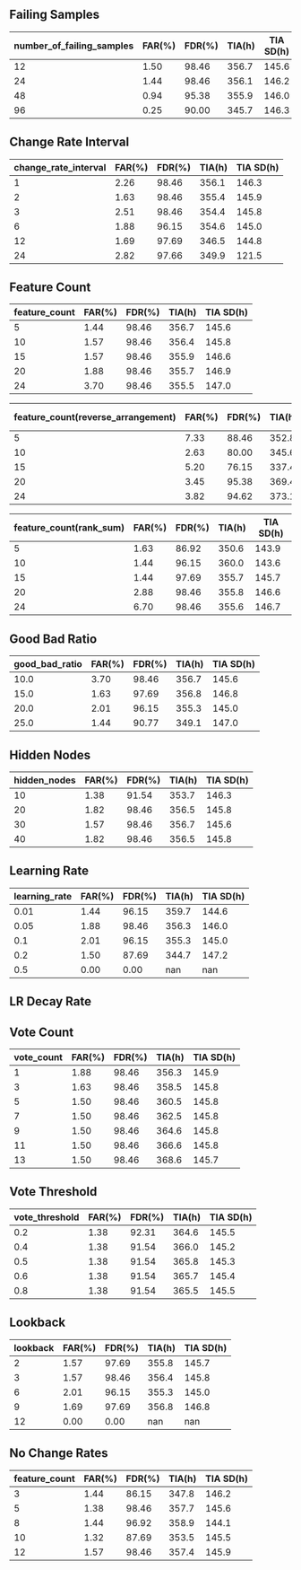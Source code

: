 ## Failing Samples

|number_of_failing_samples|FAR(%)|FDR(%)|TIA(h)|TIA SD(h)|
|-------------|------|------|------|---------|
|12|1.50|98.46|356.7|145.6|
|24|1.44|98.46|356.1|146.2|
|48|0.94|95.38|355.9|146.0|
|96|0.25|90.00|345.7|146.3|

## Change Rate Interval

|change_rate_interval|FAR(%)|FDR(%)|TIA(h)|TIA SD(h)|
|-------------|------|------|------|---------|
|1|2.26|98.46|356.1|146.3|
|2|1.63|98.46|355.4|145.9|
|3|2.51|98.46|354.4|145.8|
|6|1.88|96.15|354.6|145.0|
|12|1.69|97.69|346.5|144.8|
|24|2.82|97.66|349.9|121.5|

## Feature Count

|feature_count|FAR(%)|FDR(%)|TIA(h)|TIA SD(h)|
|-------------|------|------|------|---------|
|5|1.44|98.46|356.7|145.6|
|10|1.57|98.46|356.4|145.8|
|15|1.57|98.46|355.9|146.6|
|20|1.88|98.46|355.7|146.9|
|24|3.70|98.46|355.5|147.0|

|feature_count(reverse_arrangement)|FAR(%)|FDR(%)|TIA(h)|TIA SD(h)|
|-------------|------|------|------|---------|
|5|7.33|88.46|352.8|142.8|
|10|2.63|80.00|345.6|144.7|
|15|5.20|76.15|337.4|144.9|
|20|3.45|95.38|369.4|138.0|
|24|3.82|94.62|373.1|133.5|

|feature_count(rank_sum)|FAR(%)|FDR(%)|TIA(h)|TIA SD(h)|
|-------------|------|------|------|---------|
|5|1.63|86.92|350.6|143.9|
|10|1.44|96.15|360.0|143.6|
|15|1.44|97.69|355.7|145.7|
|20|2.88|98.46|355.8|146.6|
|24|6.70|98.46|355.6|146.7|

## Good Bad Ratio

|good_bad_ratio|FAR(%)|FDR(%)|TIA(h)|TIA SD(h)|
|-------------|------|------|------|---------|
|10.0|3.70|98.46|356.7|145.6|
|15.0|1.63|97.69|356.8|146.8|
|20.0|2.01|96.15|355.3|145.0|
|25.0|1.44|90.77|349.1|147.0|

## Hidden Nodes

|hidden_nodes|FAR(%)|FDR(%)|TIA(h)|TIA SD(h)|
|-------------|------|------|------|---------|
|10|1.38|91.54|353.7|146.3|
|20|1.82|98.46|356.5|145.8|
|30|1.57|98.46|356.7|145.6|
|40|1.82|98.46|356.5|145.8|

## Learning Rate

|learning_rate|FAR(%)|FDR(%)|TIA(h)|TIA SD(h)|
|-------------|------|------|------|---------|
|0.01|1.44|96.15|359.7|144.6|
|0.05|1.88|98.46|356.3|146.0|
|0.1|2.01|96.15|355.3|145.0|
|0.2|1.50|87.69|344.7|147.2|
|0.5|0.00|0.00|nan|nan|

## LR Decay Rate


## Vote Count

|vote_count|FAR(%)|FDR(%)|TIA(h)|TIA SD(h)|
|-------------|------|------|------|---------|
|1|1.88|98.46|356.3|145.9|
|3|1.63|98.46|358.5|145.8|
|5|1.50|98.46|360.5|145.8|
|7|1.50|98.46|362.5|145.8|
|9|1.50|98.46|364.6|145.8|
|11|1.50|98.46|366.6|145.8|
|13|1.50|98.46|368.6|145.7|

## Vote Threshold

|vote_threshold|FAR(%)|FDR(%)|TIA(h)|TIA SD(h)|
|-------------|------|------|------|---------|
|0.2|1.38|92.31|364.6|145.5|
|0.4|1.38|91.54|366.0|145.2|
|0.5|1.38|91.54|365.8|145.3|
|0.6|1.38|91.54|365.7|145.4|
|0.8|1.38|91.54|365.5|145.5|

## Lookback

|lookback|FAR(%)|FDR(%)|TIA(h)|TIA SD(h)|
|-------------|------|------|------|---------|
|2|1.57|97.69|355.8|145.7|
|3|1.57|98.46|356.4|145.8|
|6|2.01|96.15|355.3|145.0|
|9|1.69|97.69|356.8|146.8|
|12|0.00|0.00|nan|nan|

## No Change Rates

|feature_count|FAR(%)|FDR(%)|TIA(h)|TIA SD(h)|
|-------------|------|------|------|---------|
|3|1.44|86.15|347.8|146.2|
|5|1.38|98.46|357.7|145.6|
|8|1.44|96.92|358.9|144.1|
|10|1.32|87.69|353.5|145.5|
|12|1.57|98.46|357.4|145.9|